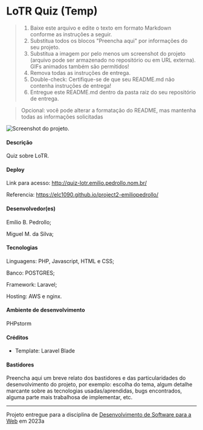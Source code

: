 # LoTR Quiz (Temp)

> 1. Baixe este arquivo e edite o texto em formato Markdown conforme as instruções a seguir.
> 2. Substitua todos os blocos "Preencha aqui" por informações do seu projeto. 
> 3. Substitua a imagem por pelo menos um screenshot do projeto (arquivo pode ser armazenado no repositório ou em URL externa). GIFs animados também são permitidos!
> 4. Remova todas as instruções de entrega.
> 5. Double-check: Certifique-se de que seu README.md não contenha instruções de entrega!
> 6. Entregue este README.md dentro da pasta raiz do seu repositório de entrega. 

> Opcional: você pode alterar a formatação do README, mas mantenha todas as informações solicitadas

![Screenshot do projeto](https://mdswanson.com/static/chops-ux-step-4.png "Screenshot do projeto").

#### Descrição

Quiz sobre LoTR.

#### Deploy

Link para acesso: http://quiz-lotr.emilio.pedrollo.nom.br/

Referencia: https://elc1090.github.io/project2-emiliopedrollo/

#### Desenvolvedor(es)

Emílio B. Pedrollo;

Miguel M. da Silva;

#### Tecnologias

Linguagens: PHP, Javascript, HTML e CSS;

Banco: POSTGRES;

Framework: Laravel;

Hosting: AWS e nginx.

#### Ambiente de desenvolvimento

PHPstorm

#### Créditos

- Template: Laravel Blade

#### Bastidores

Preencha aqui um breve relato dos bastidores e das particularidades do desenvolvimento do projeto, por exemplo: escolha do tema, algum detalhe marcante sobre as tecnologias usadas/aprendidas, bugs encontrados, alguma parte mais trabalhosa de implementar, etc.



---
Projeto entregue para a disciplina de [Desenvolvimento de Software para a Web](http://github.com/andreainfufsm/elc1090-2023a) em 2023a

